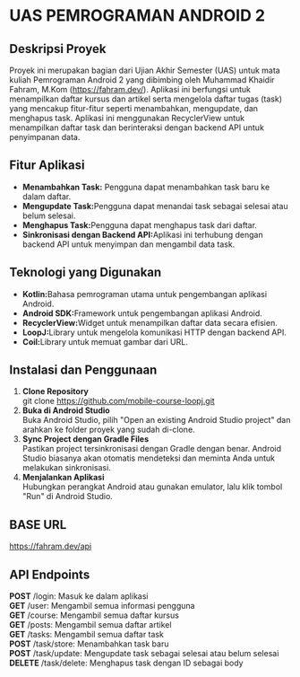 # UAS PEMROGRAMAN ANDROID 2

## Deskripsi Proyek
Proyek ini merupakan bagian dari Ujian Akhir Semester (UAS) untuk mata kuliah Pemrograman Android 2 yang dibimbing oleh Muhammad Khaidir Fahram, M.Kom (https://fahram.dev/).
Aplikasi ini berfungsi untuk menampilkan daftar kursus dan artikel serta mengelola daftar tugas (task) yang mencakup fitur-fitur seperti menambahkan, mengupdate, dan menghapus task. Aplikasi ini menggunakan RecyclerView untuk menampilkan daftar task dan berinteraksi dengan backend API untuk penyimpanan data.

## Fitur Aplikasi
<ul>
  <li><b>Menambahkan Task:</b> Pengguna dapat menambahkan task baru ke dalam daftar.</li>
  <li><b>Mengupdate Task:</b>Pengguna dapat menandai task sebagai selesai atau belum selesai.</li>
  <li><b>Menghapus Task:</b>Pengguna dapat menghapus task dari daftar.</li>
  <li><b>Sinkronisasi dengan Backend API:</b>Aplikasi ini terhubung dengan backend API untuk menyimpan dan mengambil data task.</li>
</ul>

## Teknologi yang Digunakan
<ul>
    <li><b>Kotlin:</b>Bahasa pemrograman utama untuk pengembangan aplikasi Android.</li>
    <li><b>Android SDK:</b>Framework untuk pengembangan aplikasi Android.</li>
    <li><b>RecyclerView:</b>Widget untuk menampilkan daftar data secara efisien.</li>
    <li><b>LoopJ:</b>Library untuk mengelola komunikasi HTTP dengan backend API.</li>
    <li><b>Coil:</b>Library untuk memuat gambar dari URL.</li>
</ul>

## Instalasi dan Penggunaan
1. <b>Clone Repository</b><br>
   git clone https://github.com/mobile-course-loopj.git
2. <b>Buka di Android Studio</b><br>
   Buka Android Studio, pilih "Open an existing Android Studio project" dan arahkan ke folder proyek yang sudah di-clone.
3. <b>Sync Project dengan Gradle Files</b><br>
   Pastikan project tersinkronisasi dengan Gradle dengan benar. Android Studio biasanya akan otomatis mendeteksi dan meminta Anda untuk melakukan sinkronisasi.
4. <b>Menjalankan Aplikasi</b><br>
   Hubungkan perangkat Android atau gunakan emulator, lalu klik tombol "Run" di Android Studio.

## BASE URL
https://fahram.dev/api

## API Endpoints
<b>POST</b> /login: Masuk ke dalam aplikasi<br>
<b>GET</b> /user: Mengambil semua informasi pengguna<br>
<b>GET</b> /course: Mengambil semua daftar kursus<br>
<b>GET</b> /posts: Mengambil semua daftar artikel<br>
<b>GET</b> /tasks: Mengambil semua daftar task<br>
<b>POST</b> /task/store: Menambahkan task baru<br>
<b>POST</b> /task/update: Mengupdate task sebagai selesai atau belum selesai<br>
<b>DELETE</b> /task/delete: Menghapus task dengan ID sebagai body
